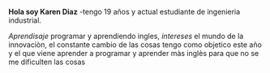 ﻿**Hola soy Karen Diaz**
 -tengo 19 años y actual estudiante de ingenieria industrial.  
 
 *Aprendisaje*
 programar y aprendiendo ingles, 
 *intereses*
 el mundo de la innovaciòn, el constante cambio de las cosas tengo como objetico este año y el que viene aprender a programar y aprender màs inglès para que no se me dificulten las cosas
